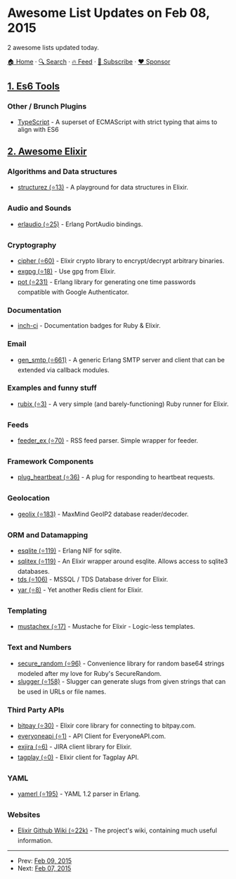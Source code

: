 # Awesome List Updates on Feb 08, 2015

2 awesome lists updated today.

[🏠 Home](/README.md) · [🔍 Search](https://www.trackawesomelist.com/search/) · [🔥 Feed](https://www.trackawesomelist.com/rss.xml) · [📮 Subscribe](https://trackawesomelist.us17.list-manage.com/subscribe?u=d2f0117aa829c83a63ec63c2f&id=36a103854c) · [❤️  Sponsor](https://github.com/sponsors/theowenyoung)



## [1. Es6 Tools](/content/addyosmani/es6-tools/README.md)

### Other / Brunch Plugins

*   [TypeScript](http://www.typescriptlang.org/) - A superset of ECMAScript with strict typing that aims to align with ES6

## [2. Awesome Elixir](/content/h4cc/awesome-elixir/README.md)

### Algorithms and Data structures

*   [structurez (⭐13)](https://github.com/hamiltop/structurez) - A playground for data structures in Elixir.

### Audio and Sounds

*   [erlaudio (⭐25)](https://github.com/asonge/erlaudio) - Erlang PortAudio bindings.

### Cryptography

*   [cipher (⭐60)](https://github.com/rubencaro/cipher) - Elixir crypto library to encrypt/decrypt arbitrary binaries.
*   [exgpg (⭐18)](https://github.com/rozap/exgpg) - Use gpg from Elixir.
*   [pot (⭐231)](https://github.com/yuce/pot) - Erlang library for generating one time passwords compatible with Google Authenticator.

### Documentation

*   [inch-ci](http://inch-ci.org/) - Documentation badges for Ruby & Elixir.

### Email

*   [gen\_smtp (⭐661)](https://github.com/Vagabond/gen_smtp) - A generic Erlang SMTP server and client that can be extended via callback modules.

### Examples and funny stuff

*   [rubix (⭐3)](https://github.com/YellowApple/Rubix) - A very simple (and barely-functioning) Ruby runner for Elixir.

### Feeds

*   [feeder\_ex (⭐70)](https://github.com/manukall/feeder_ex) - RSS feed parser. Simple wrapper for feeder.

### Framework Components

*   [plug\_heartbeat (⭐36)](https://github.com/whatyouhide/plug_heartbeat) - A plug for responding to heartbeat requests.

### Geolocation

*   [geolix (⭐183)](https://github.com/mneudert/geolix) - MaxMind GeoIP2 database reader/decoder.

### ORM and Datamapping

*   [esqlite (⭐119)](https://github.com/mmzeeman/esqlite) - Erlang NIF for sqlite.
*   [sqlitex (⭐119)](https://github.com/mmmries/sqlitex) - An Elixir wrapper around esqlite. Allows access to sqlite3 databases.
*   [tds (⭐106)](https://github.com/livehelpnow/tds) - MSSQL / TDS Database driver for Elixir.
*   [yar (⭐8)](https://github.com/dantswain/yar) - Yet another Redis client for Elixir.

### Templating

*   [mustachex (⭐17)](https://github.com/jui/mustachex) - Mustache for Elixir - Logic-less templates.

### Text and Numbers

*   [secure\_random (⭐96)](https://github.com/patricksrobertson/secure_random.ex) - Convenience library for random base64 strings modeled after my love for Ruby's SecureRandom.
*   [slugger (⭐158)](https://github.com/h4cc/slugger) - Slugger can generate slugs from given strings that can be used in URLs or file names.

### Third Party APIs

*   [bitpay (⭐30)](https://github.com/bitpay/elixir-client) - Elixir core library for connecting to bitpay.com.
*   [everyoneapi (⭐1)](https://github.com/knewter/everyoneapi) - API Client for EveryoneAPI.com.
*   [exjira (⭐6)](https://github.com/mattweldon/exjira) - JIRA client library for Elixir.
*   [tagplay (⭐0)](https://github.com/tagplay/elixir-tagplay) - Elixir client for Tagplay API.

### YAML

*   [yamerl (⭐195)](https://github.com/yakaz/yamerl) - YAML 1.2 parser in Erlang.

### Websites

*   [Elixir Github Wiki (⭐22k)](https://github.com/elixir-lang/elixir/wiki) - The project's wiki, containing much useful information.

---

- Prev: [Feb 09, 2015](/content/2015/02/09/README.md)
- Next: [Feb 07, 2015](/content/2015/02/07/README.md)